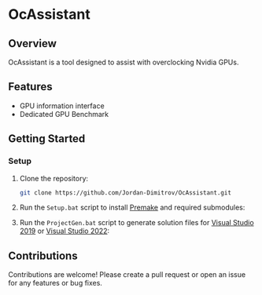 # OcAssistant
## Overview
OcAssistant is a tool designed to assist with overclocking Nvidia GPUs.

## Features
 - GPU information interface
 - Dedicated GPU Benchmark

## Getting Started
### Setup

1. Clone the repository:
    ```sh
    git clone https://github.com/Jordan-Dimitrov/OcAssistant.git
    ```

2. Run the `Setup.bat` script to install [Premake](https://premake.github.io/) and required submodules:

3. Run the `ProjectGen.bat` script to generate solution files for [Visual Studio 2019](https://visualstudio.microsoft.com/vs/older-downloads/) or [Visual Studio 2022](https://visualstudio.microsoft.com/vs/):

## Contributions

Contributions are welcome! Please create a pull request or open an issue for any features or bug fixes.
